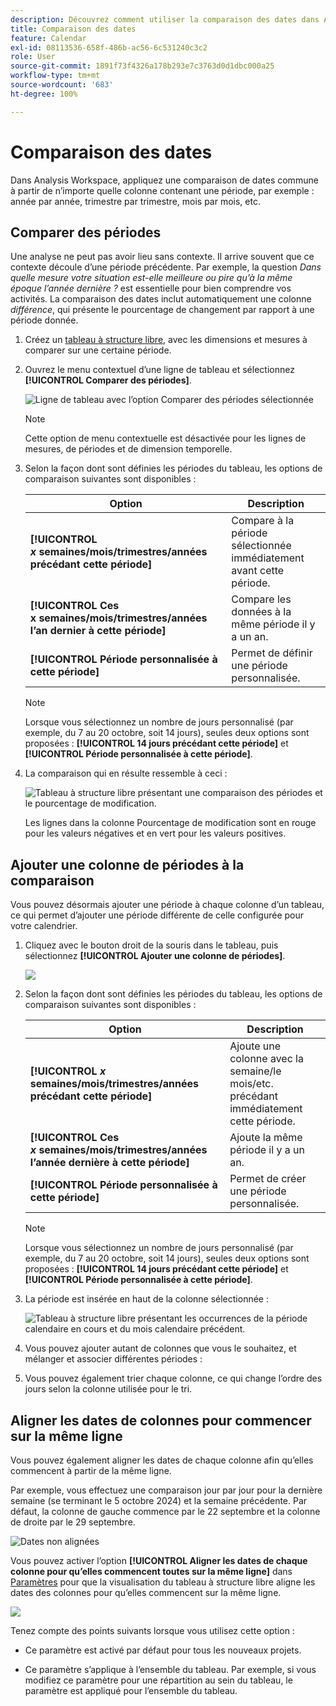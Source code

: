 ```yaml
---
description: Découvrez comment utiliser la comparaison des dates dans Analysis Workspace, qui permet de prendre n’importe quelle colonne contenant une période et de créer une comparaison de dates commune.
title: Comparaison des dates
feature: Calendar
exl-id: 08113536-658f-486b-ac56-6c531240c3c2
role: User
source-git-commit: 1891f73f4326a178b293e7c3763d0d1dbc000a25
workflow-type: tm+mt
source-wordcount: '683'
ht-degree: 100%

---
```


# Comparaison des dates

Dans Analysis Workspace, appliquez une comparaison de dates commune à partir de n’importe quelle colonne contenant une période, par exemple : année par année, trimestre par trimestre, mois par mois, etc.

## Comparer des périodes

Une analyse ne peut pas avoir lieu sans contexte. Il arrive souvent que ce contexte découle d’une période précédente. Par exemple, la question *Dans quelle mesure votre situation est-elle meilleure ou pire qu’à la même époque l’année dernière ?* est essentielle pour bien comprendre vos activités. La comparaison des dates inclut automatiquement une colonne *différence*, qui présente le pourcentage de changement par rapport à une période donnée.

1. Créez un [tableau à structure libre](/help/analysis-workspace/visualizations/freeform-table/freeform-table.md), avec les dimensions et mesures à comparer sur une certaine période.
1. Ouvrez le menu contextuel d’une ligne de tableau et sélectionnez **[!UICONTROL Comparer des périodes]**.

   ![Ligne de tableau avec l’option Comparer des périodes sélectionnée](assets/compare-time.png)

   >[!NOTE]
   >
   >Cette option de menu contextuelle est désactivée pour les lignes de mesures, de périodes et de dimension temporelle.

1. Selon la façon dont sont définies les périodes du tableau, les options de comparaison suivantes sont disponibles :

   | Option | Description |
   |---|---|
   | **[!UICONTROL *x* semaines/mois/trimestres/années précédant cette période]** | Compare à la période sélectionnée immédiatement avant cette période. |
   | **[!UICONTROL Ces x semaines/mois/trimestres/années l’an dernier à cette période]** | Compare les données à la même période il y a un an. |
   | **[!UICONTROL Période personnalisée à cette période]** | Permet de définir une période personnalisée. |

   >[!NOTE]
   >
   >Lorsque vous sélectionnez un nombre de jours personnalisé (par exemple, du 7 au 20 octobre, soit 14 jours), seules deux options sont proposées : **[!UICONTROL 14 jours précédant cette période]** et **[!UICONTROL Période personnalisée à cette période]**.

1. La comparaison qui en résulte ressemble à ceci :

   ![Tableau à structure libre présentant une comparaison des périodes et le pourcentage de modification.](assets/compare-time-result.png)

   Les lignes dans la colonne Pourcentage de modification sont en rouge pour les valeurs négatives et en vert pour les valeurs positives.

## Ajouter une colonne de périodes à la comparaison

Vous pouvez désormais ajouter une période à chaque colonne d’un tableau, ce qui permet d’ajouter une période différente de celle configurée pour votre calendrier.

1. Cliquez avec le bouton droit de la souris dans le tableau, puis sélectionnez **[!UICONTROL Ajouter une colonne de périodes]**.

   ![](assets/add-time-period-column.png)

1. Selon la façon dont sont définies les périodes du tableau, les options de comparaison suivantes sont disponibles :

   | Option | Description |
   |---|---|
   | **[!UICONTROL *x* semaines/mois/trimestres/années précédant cette période]** | Ajoute une colonne avec la semaine/le mois/etc. précédant immédiatement cette période. |
   | **[!UICONTROL Ces *x* semaines/mois/trimestres/années l’année dernière à cette période]** | Ajoute la même période il y a un an. |
   | **[!UICONTROL Période personnalisée à cette période]** | Permet de créer une période personnalisée. |

   >[!NOTE]
   >
   >Lorsque vous sélectionnez un nombre de jours personnalisé (par exemple, du 7 au 20 octobre, soit 14 jours), seules deux options sont proposées : **[!UICONTROL 14 jours précédant cette période]** et **[!UICONTROL Période personnalisée à cette période]**.

1. La période est insérée en haut de la colonne sélectionnée :

   ![Tableau à structure libre présentant les occurrences de la période calendaire en cours et du mois calendaire précédent.](assets/add-time-period-column2.png)

1. Vous pouvez ajouter autant de colonnes que vous le souhaitez, et mélanger et associer différentes périodes :

1. Vous pouvez également trier chaque colonne, ce qui change l’ordre des jours selon la colonne utilisée pour le tri.

## Aligner les dates de colonnes pour commencer sur la même ligne

Vous pouvez également aligner les dates de chaque colonne afin qu’elles commencent à partir de la même ligne.

Par exemple, vous effectuez une comparaison jour par jour pour la dernière semaine (se terminant le 5 octobre 2024) et la semaine précédente. Par défaut, la colonne de gauche commence par le 22 septembre et la colonne de droite par le 29 septembre.

![Dates non alignées](assets/not-align-dates.png)

Vous pouvez activer l’option **[!UICONTROL Aligner les dates de chaque colonne pour qu’elles commencent toutes sur la même ligne]** dans [Paramètres](/help/analysis-workspace/visualizations/freeform-table/freeform-table.md#settings-1) pour que la visualisation du tableau à structure libre aligne les dates des colonnes pour qu’elles commencent sur la même ligne.

![](assets/align-dates.png)

Tenez compte des points suivants lorsque vous utilisez cette option :

* Ce paramètre est activé par défaut pour tous les nouveaux projets.

* Ce paramètre s’applique à l’ensemble du tableau. Par exemple, si vous modifiez ce paramètre pour une répartition au sein du tableau, le paramètre est appliqué pour l’ensemble du tableau.

